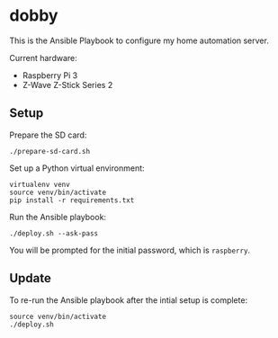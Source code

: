# dobby

This is the Ansible Playbook to configure my home automation server.

Current hardware:
- Raspberry Pi 3
- Z-Wave Z-Stick Series 2

## Setup

Prepare the SD card:

    ./prepare-sd-card.sh

Set up a Python virtual environment:

    virtualenv venv
    source venv/bin/activate
    pip install -r requirements.txt

Run the Ansible playbook:

    ./deploy.sh --ask-pass

You will be prompted for the initial password, which is `raspberry`.

## Update

To re-run the Ansible playbook after the intial setup is complete:

    source venv/bin/activate
    ./deploy.sh
